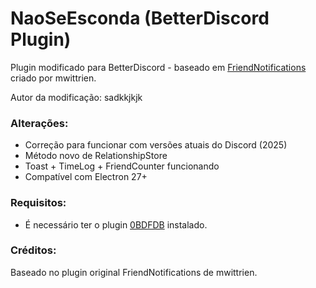 # NaoSeEsconda (BetterDiscord Plugin)

Plugin modificado para BetterDiscord - baseado em [FriendNotifications](https://github.com/mwittrien/BetterDiscordAddons) criado por mwittrien.

Autor da modificação: sadkkjkjk

### Alterações:
- Correção para funcionar com versões atuais do Discord (2025)
- Método novo de RelationshipStore
- Toast + TimeLog + FriendCounter funcionando
- Compatível com Electron 27+

### Requisitos:
- É necessário ter o plugin [0BDFDB](https://mwittrien.github.io/BetterDiscordAddons/Library/0BDFDB.plugin.js) instalado.

### Créditos:
Baseado no plugin original FriendNotifications de mwittrien.
